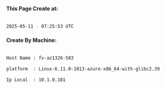
   
#### This Page Create at:

```bash

2025-05-11 - 07:25:53 UTC

```

#### Create By Machine:

```bash

Host Name : fv-az1326-583

platform  : Linux-6.11.0-1013-azure-x86_64-with-glibc2.39

Ip Local  : 10.1.0.101

```

